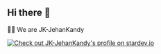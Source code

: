 ## Hi there 👋


🙋‍♀️ We are JK-JehanKandy <br>


<a href="https://stardev.io/developers/JK-JehanKandy"><img alt="Check out JK-JehanKandy's profile on stardev.io" src="https://stardev.io/developers/JK-JehanKandy/badge/languages/global.svg" /></a>
